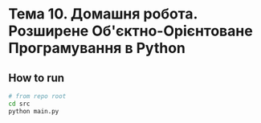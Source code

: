 Тема 10. Домашня робота. Розширене Об'єктно-Орієнтоване Програмування в Python
=======

How to run
------
```bash
# from repo root
cd src
python main.py
```
